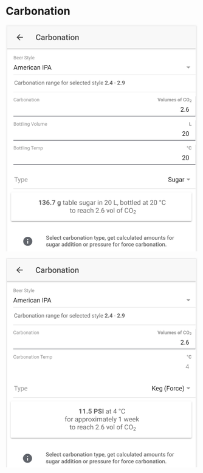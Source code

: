# Carbonation

![Calculate sugar amount when carbonating with sugar](../.gitbook/assets/image%20%2820%29.png)

![Calculate carbonation preassure when force carbonating](../.gitbook/assets/image%20%2840%29.png)

